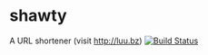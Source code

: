 # shawty
A URL shortener (visit http://luu.bz) [![Build Status](https://secure.travis-ci.org/3fps/shawty.png)](http://travis-ci.org/3fps/shawty)